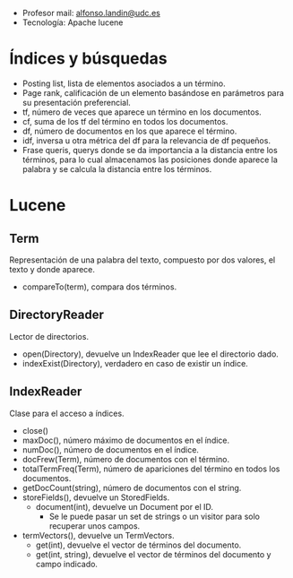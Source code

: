 - Profesor mail: alfonso.landin@udc.es
- Tecnología: Apache lucene

# Índices y búsquedas
- Posting list, lista de elementos asociados a un término.
- Page rank, calificación de un elemento basándose en parámetros para su presentación preferencial.
- tf, número de veces que aparece un término en los documentos.
- cf, suma de los tf del término en todos los documentos.
- df, número de documentos en los que aparece el término.
- idf, inversa u otra métrica del df para la relevancia de df pequeños.
- Frase queris, querys donde se da importancia a la distancia entre los términos, para lo cual almacenamos las posiciones donde aparece la palabra y se calcula la distancia entre los términos.
# Lucene
## Term
Representación de una palabra del texto, compuesto por dos valores, el texto y donde aparece.
- compareTo(term), compara dos términos.

## DirectoryReader
Lector de directorios.
- open(Directory), devuelve un IndexReader que lee el directorio dado.
- indexExist(Directory), verdadero en caso de existir un índice.

## IndexReader
Clase para el acceso a índices.
- close()
- maxDoc(), número máximo de documentos en el índice.
- numDoc(), número de documentos en el índice.
- docFrew(Term), número de documentos con el término.
- totalTermFreq(Term), número de apariciones del término en todos los documentos.
- getDocCount(string), número de documentos con el string.
- storeFields(), devuelve un StoredFields.
	- document(int), devuelve un Document por el ID.
		- Se le puede pasar un set de strings o un visitor para solo recuperar unos campos.
- termVectors(), devuelve un TermVectors.
	- get(int), devuelve el vector de términos del documento.
	- get(int, string), devuelve el vector de términos del documento y campo indicado.